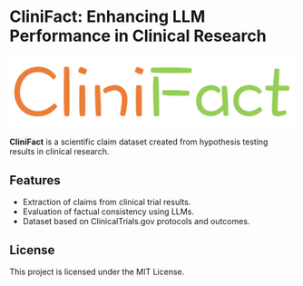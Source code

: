 
# CliniFact: Enhancing LLM Performance in Clinical Research

![Your Logo Name](assets/logo.png)

**CliniFact** is a scientific claim dataset created from hypothesis testing results in clinical research.

## Features
- Extraction of claims from clinical trial results.
- Evaluation of factual consistency using LLMs.
- Dataset based on ClinicalTrials.gov protocols and outcomes.

## License
This project is licensed under the MIT License.

